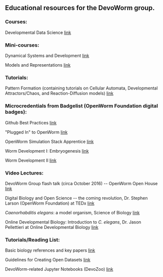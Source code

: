 ## Educational resources for the DevoWorm group.  

### Courses:

Developmental Data Science   [link](https://github.com/devoworm/OW-DW-Education/blob/master/Developmental%20Data%20Science/About.md) 

### Mini-courses:  

Dynamical Systems and Development   [link](https://github.com/devoworm/OW-DW-Education/tree/master/Dynamical%20Systems%20and%20Development)

Models and Representations   [link](https://github.com/devoworm/OW-DW-Education/tree/master/Models%20and%20Representations)  

### Tutorials:  

Pattern Formation (containing tutorials on Cellular Automata, Developmental Attractors/Chaos, and Reaction-Diffusion models)   [link](https://github.com/devoworm/OW-DW-Education/tree/master/Pattern%20Formation)

### Microcredentials from Badgelist (OpenWorm Foundation digital badges):  

Github Best Practices   [link](https://www.badgelist.com/OpenWorm/OpenWorm-Github-Best-Practices-Expert)

"Plugged In" to OpenWorm   [link](https://www.badgelist.com/OpenWorm/Plugged-In)

OpenWorm Simulation Stack Apprentice   [link](https://www.badgelist.com/OpenWorm/OpenWorm-Docker-Apprentice)

Worm Development I: Embryogenesis   [link](https://www.badgelist.com/OpenWorm/Worm-Development-I-Embryogenesis)   

Worm Development II   [link](https://www.badgelist.com/OpenWorm/Worm-Development-II-Larval-Development)  

### Video Lectures:

DevoWorm Group flash talk (circa October 2016) -- OpenWorm Open House  [link](https://www.youtube.com/watch?v=7Uyjyhi3wMQ)   

Digital Biology and Open Science -- the coming revolution, Dr. Stephen Larson (OpenWorm Foundation) at TEDx  [link](https://www.youtube.com/watch?v=EKopW86CCJo)  

_Caenorhabditis elegans_: a model organism, Science of Biology  [link](https://www.youtube.com/watch?v=JmIWEkbCEd0)  

Online Developmental Biology: Introduction to _C. elegans_, Dr. Jason Pellettieri at Online Developmental Biology  [link](https://www.youtube.com/channel/UCsBEiPyjWjev4OE4t-Y_7WQ/about)  

### Tutorials/Reading List:  

Basic biology references and key papers   [link](https://github.com/devoworm/devoworm.github.io/blob/master/Basic-C.%20elegans-Biology-References.md)  

Guidelines for Creating Open Datasets  [link](https://github.com/devoworm/devoworm.github.io/blob/master/Creating-Open-Datasets.md)

DevoWorm-related Jupyter Notebooks (DevoZoo)   [link](https://devoworm.github.io/)  
